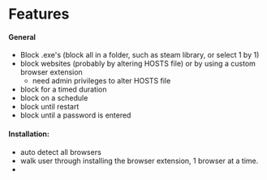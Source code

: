# Features

#### General
- Block .exe's (block all in a folder, such as steam library, or select 1 by 1)
- block websites (probably by altering HOSTS file) or by using a custom browser extension
	- need admin privileges to alter HOSTS file
- block for a timed duration
- block on a schedule
- block until restart
- block until a password is entered

#### Installation:
- auto detect all browsers
- walk user through installing the browser extension, 1 browser at a time.
- 